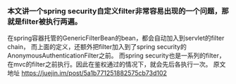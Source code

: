 
### 本文讲一个spring security自定义filter非常容易出现的一个问题，那就是filter被执行两遍。


在spring容器托管的GenericFilterBean的bean，都会自动加入到servlet的filter chain，
而上面的定义，还额外把filter加入到了spring security的AnonymousAuthenticationFilter之前。
而spring security也是一系列的filter，在mvc的filter之前执行。因此在鉴权通过的情况下，就会先后各执行一次。
原文地址
https://juejin.im/post/5a1b771251882575cb73d102

